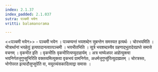 ```yaml
---
index: 2.1.37
index_padded: 2.1.037
sutra: पञ्चमी भयेन
vritti: balamanorama

---
```

<<पञ्चमी भयेन>> - पञ्चमी भयेन । पञ्चम्यन्तं भयशब्देन सुबन्तेन समस्यत इत्यर्थः । चोरभयमिति ।भीत्रार्थानां भयहेतुः॑ इत्यपादानत्वात्पञ्चमी । भयभीतभिति । सूत्रे भयशब्दस्यैव ग्रहणाद्भूतादेरप्राप्ते समासे वचनम् । वृकभीत इति । वृकभीतिः वृकभीरित्यप्युदाहार्यम् । अत्र भाष्येअपर आहे॑त्युक्त्वा भयनिर्गतजुगुप्सुभिरिति वक्तव्यमित्युक्त्वा वृकभयं ग्रामनिर्गतः, अधर्मजुगुप्सु॑रित्युदाह्मतम् । चोरत्रस्तः, भोगोपरत इत्यादौसुप्सुपे॑ति वा, मयूरव्यंसकादित्वाद्वा समासः । 